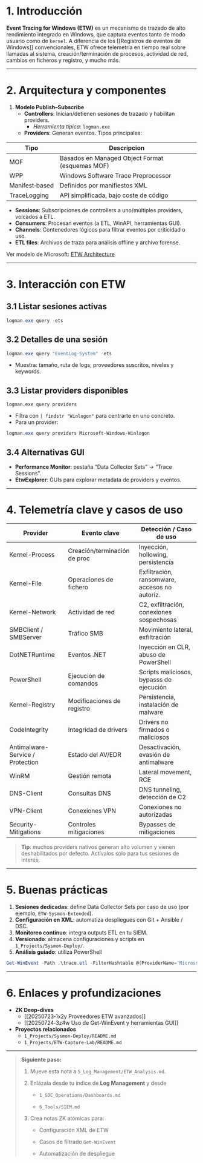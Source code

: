 # 1. Introducción 
**Event Tracing for Windows (ETW)** es un mecanismo de trazado de alto rendimiento integrado en Windows, que captura eventos tanto de modo usuario como de `kernel`. A diferencia de los [[Registros de eventos de Windows]] convencionales, ETW ofrece telemetría en tiempo real sobre llamadas al sistema, creación/terminación de procesos, actividad de red, cambios en ficheros y registro, y mucho más.

---

# 2. Arquitectura y componentes  
1. **Modelo Publish–Subscribe**  
   - **Controllers**: Inician/detienen sesiones de trazado y habilitan providers.  
     - _Herramienta típica_: `logman.exe`  
   - **Providers**: Generan eventos. Tipos principales:  

| **Tipo**       | **Descripcion**                                 |
| -------------- | ----------------------------------------------- |
| MOF            | Basados en Managed Object Format (esquemas MOF) |
| WPP            | Windows Software Trace Preprocessor             |
| Manifest‑based | Definidos por manifiestos XML                   |
| TraceLogging   | API simplificada, bajo coste de código          |

   - **Sessions**: Subscripciones de controllers a uno/múltiples providers, volcados a ETL.  
   - **Consumers**: Procesan eventos (a ETL, WinAPI, herramientas GUI).  
   - **Channels**: Contenedores lógicos para filtrar eventos por criticidad o uso.  
   - **ETL files**: Archivos de traza para análisis offline y archivo forense.

Ver modelo de Microsoft:
[ETW Architecture](https://docs.microsoft.com/sysinternals/media/sysmon/etw-architecture.png)  

---

# 3. Interacción con ETW  
## 3.1 Listar sesiones activas  
```powershell
logman.exe query -ets
```

## 3.2 Detalles de una sesión
```powershell
logman.exe query "EventLog-System" -ets
```
- Muestra: tamaño, ruta de logs, proveedores suscritos, niveles y keywords.

## 3.3 Listar providers disponibles
```owershell
logman.exe query providers
```
- Filtra con `| findstr "Winlogon"` para centrarte en uno concreto.
- Para un provider:
```powershell
logman.exe query providers Microsoft-Windows-Winlogon
```

## 3.4 Alternativas GUI
- **Performance Monitor**: pestaña “Data Collector Sets” → “Trace Sessions”.
- **EtwExplorer**: GUIs para explorar metadata de providers y eventos.

---

# 4. Telemetría clave y casos de uso

|Provider|Evento clave|Detección / Caso de uso|
|---|---|---|
|Kernel-Process|Creación/terminación de proc|Inyección, hollowing, persistencia|
|Kernel-File|Operaciones de fichero|Exfiltración, ransomware, accesos no autoriz.|
|Kernel-Network|Actividad de red|C2, exfiltración, conexiones sospechosas|
|SMBClient / SMBServer|Tráfico SMB|Movimiento lateral, exfiltración|
|DotNETRuntime|Eventos .NET|Inyección en CLR, abuso de PowerShell|
|PowerShell|Ejecución de comandos|Scripts maliciosos, bypasss de ejecución|
|Kernel-Registry|Modificaciones de registro|Persistencia, instalación de malware|
|CodeIntegrity|Integridad de drivers|Drivers no firmados o maliciosos|
|Antimalware-Service / Protection|Estado del AV/EDR|Desactivación, evasión de antimalware|
|WinRM|Gestión remota|Lateral movement, RCE|
|DNS-Client|Consultas DNS|DNS tunneling, detección de C2|
|VPN-Client|Conexiones VPN|Conexiones no autorizadas|
|Security-Mitigations|Controles mitigaciones|Bypasses de mitigaciones|

> **Tip**: muchos providers nativos generan alto volumen y vienen deshabilitados por defecto. Actívalos sólo para tus sesiones de interés.

---

# 5. Buenas prácticas
1. **Sesiones dedicadas**: define Data Collector Sets por caso de uso (por ejemplo, `ETW-Sysmon-Extended`).
2. **Configuración en XML**: automatiza despliegues con Git + Ansible / DSC.
3. **Monitoreo continuo**: integra outputs ETL en tu SIEM.
4. **Versionado**: almacena configuraciones y scripts en `1_Projects/Sysmon‑Deploy/`.
5. **Análisis guiado**: utiliza PowerShell
```powershell
Get-WinEvent -Path .\trace.etl -FilterHashtable @{ProviderName='Microsoft-Windows-Kernel-Process'; Id=1} 
```

---

# 6. Enlaces y profundizaciones
- **ZK Deep‑dives**
    - [[20250723‑1x2y Proveedores ETW avanzados]]
    - [[20250724‑3z4w Uso de Get-WinEvent y herramientas GUI]]
- **Proyectos relacionados**
    - `1_Projects/Sysmon-Deploy/README.md`
    - `1_Projects/ETW-Capture-Lab/README.md`

---

> **Siguiente paso:**
> 
> 1. Mueve esta nota a `5_Log_Management/ETW_Analysis.md`.
>     
> 2. Enlázala desde tu índice de **Log Management** y desde
>     
>     - `1_SOC_Operations/Dashboards.md`
>         
>     - `6_Tools/SIEM.md`
>         
> 3. Crea notas ZK atómicas para:
>     
>     - Configuración XML de ETW
>         
>     - Casos de filtrado `Get-WinEvent`
>         
>     - Automatización de despliegue
>         
